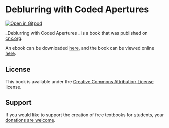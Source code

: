 # Deblurring with Coded Apertures 

[![Open in Gitpod](https://gitpod.io/button/open-in-gitpod.svg)](https://gitpod.io/from-referrer/)

_Deblurring with Coded Apertures _ is a book that was published on [cnx.org](https://cnx.org/).

An ebook can be downloaded [here](https://github.com/cnx-user-books/cnxbook-deblurring-with-coded-apertures/releases/latest), and the book can be viewed online [here](https://github.com/cnx-user-books/cnxbook-deblurring-with-coded-apertures/releases/latest).

## License
This book is available under the [Creative Commons Attribution License](./LICENSE) license.

## Support
If you would like to support the creation of free textbooks for students, your [donations are welcome](https://riceconnect.rice.edu/donation/support-openstax-banner).
